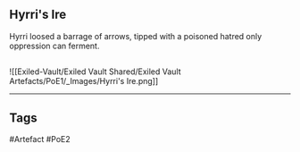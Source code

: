 ## Hyrri's Ire
Hyrri loosed a barrage of arrows,
tipped with a poisoned hatred
only oppression can ferment.
##
![[Exiled-Vault/Exiled Vault Shared/Exiled Vault Artefacts/PoE1/_Images/Hyrri's Ire.png]]

---
## Tags
#Artefact
#PoE2